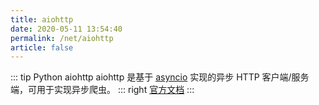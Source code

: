 ```yaml
---
title: aiohttp
date: 2020-05-11 13:54:40
permalink: /net/aiohttp
article: false
---
```


::: tip Python aiohttp
aiohttp 是基于 [asyncio](https://docs.python.org/library/asyncio.html) 实现的异步 HTTP 客户端/服务端，可用于实现异步爬虫。
::: right
[官方文档](https://www.python-httpx.org/)
:::


